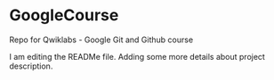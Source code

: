 # GoogleCourse
Repo for Qwiklabs - Google Git and Github course

I am editing the READMe file. Adding some more details about
project description.
